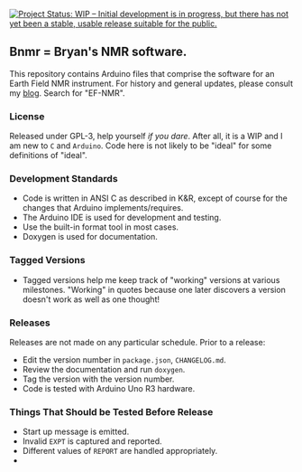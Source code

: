 [![Project Status: WIP – Initial development is in progress, but there has not yet been a stable, usable release suitable for the public.](https://www.repostatus.org/badges/latest/wip.svg)](https://www.repostatus.org/#wip)

## Bnmr = Bryan's NMR software.

This repository contains Arduino files that comprise the software for an Earth Field NMR instrument. For history and general updates, please consult my [blog](https://chemospec.org). Search for "EF-NMR".

### License
Released under GPL-3, help yourself *if you dare*.  After all, it is a WIP and I am new to `C` and `Arduino`.  Code here is not likely to be "ideal" for some definitions of "ideal".

### Development Standards
* Code is written in ANSI C as described in K&R, except of course for the changes that Arduino implements/requires.
* The Arduino IDE is used for development and testing.
* Use the built-in format tool in most cases.
* Doxygen is used for documentation.

### Tagged Versions
* Tagged versions help me keep track of "working" versions at various milestones.  "Working" in quotes because one later discovers a version doesn't work as well as one thought!

### Releases
Releases are not made on any particular schedule.  Prior to a release:
* Edit the version number in `package.json`, `CHANGELOG.md`.
* Review the documentation and run `doxygen`.
* Tag the version with the version number.
* Code is tested with Arduino Uno R3 hardware.

### Things That Should be Tested Before Release
* Start up message is emitted.
* Invalid `EXPT` is captured and reported.
* Different values of `REPORT` are handled appropriately.
* 